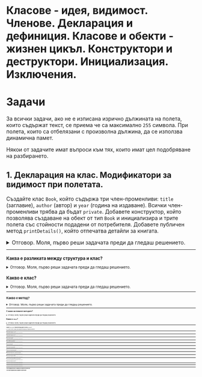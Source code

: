 # Класове - идея, видимост. Членове. Декларация и дефиниция. Класове и обекти - жизнен цикъл. Конструктори и деструктори. Инициализация. Изключения.

# Задачи

За всички задачи, ако не е изписана изрично дължината на полета, които съдържат текст, се приема че са максимално `255` символа.
При полета, които са отбелязани с произволна дължина, да се използва динамична памет.

Някои от задачите имат въпроси към тях, които имат цел подобряване на разбирането.

## 1. Декларация на клас. Модификатори за видимост при полетата.

Създайте клас `Book`, който съдържа три член-променливи: `title` (заглавие), `author` (автор) и `year` (година на издаване). Всички член-променливи трябва да бъдат `private`. Добавете конструктор, който позволява създаване на обект от тип `Book` и инициализира и трите полета със стойности подадени от потребителя. Добавете публичен метод `printDetails()`, който отпечатва детайли за книгата.

<details>
<summary>Отговор. Моля, първо реши задачата преди да гледаш решението.</summary>

<small><b>Пример 1: Решение на задача 1 чрез новата концепция `class`</b><small>

```c++
#include <iostream>
#include <cstring>

using std::cin;
using std::cout;
using std::endl;

const unsigned int MAX_STRING_LENGTH = 255;
const unsigned int T_ZERO_LENGTH = 1;

class Book {
private:
    char title[MAX_STRING_LENGTH + T_ZERO_LENGTH];
    char author[MAX_STRING_LENGTH + T_ZERO_LENGTH];
    int publishYear;

public:
    Book(const char * title, const char * author, int publishYear) {
        strncpy(this->title, title, MAX_STRING_LENGTH);
        this->title[MAX_STRING_LENGTH] = '\0';
        
        strncpy(this->author, author, MAX_STRING_LENGTH);
        this->author[MAX_STRING_LENGTH] = '\0';
        
        this->publishYear = publishYear;
    }
    
    void printDetailsToConsole() {
        cout << "Title: "<< title << endl;
        cout << "Author: " << author << endl;
        cout << "Year of publishing: " << publishYear << endl;
        cout << endl;
    }
};

int main() {
    Book childrenBook = Book("The neverending story", "Michael Ende", 1979);
    
    childrenBook.printDetailsToConsole();
    
    return 0;
}
```

</details>

---

### Каква е разликата между структура и клас?

<details>
<summary>Отговор. Моля, първо реши задачата преди да гледаш решението.</summary>

#### public access modifier
Всъщност когато създадем структура по следния начин:

```c++
struct Point3D {
	double x;
	double y;
	double z;
};
```

C++ я вижда по следния начин:
```c++
struct Point3D {
public: 
	double x;
	double y;
	double z;
};
```

`public:` прави следното: Всички под него е публично достъпно, което означава, че ако създадем обект от тип `Point3D`, можем да вземаме или променяме стойността.
Тоест, по подразбиране полетата и методите на структурите са публични - достъпни от всеки, които има обект от тази структура.
![alt text](image-2.png)


#### private access modifier

От друга страна, когато направим клас:

```c++
class Point2D {
	double x;
	double y;
};
```

В C++, класовете по подразбиране не дават достъп полетата и методите си.
```c++
class Point2D {
private:
	double x;
	double y;
};
```
Например, ако използваме оператор точка, нямаме достъп нито до `x`, нито до `y`.
![alt text](image-3.png)

`private:` прави полетата достъпни докато дефинираме класа, но не и когато създадем обект от него.


#### combining private and public access modifiers
Целта на това е да имаме контрол над това, как искаме нашият клас (или структура) да бъдат използвани. 

Можем да комбинираме `private` и `public` по следния начин:

```c++
class Point2D {
private:
	double x;
	double y;

public:
	double z;
};

```

Ефектът е, че обекти от тип `Point2D`, имат достъп само до `z` тъй като само то е публично.
![alt text](image-4.png)

В програмирането `public` и `private` се наричат модификатори за достъп (access modifiers) - контролират достъпа до дадени данни.

В крайна сметка единствената истинска разлика между структурите и класовете е следната - по подразбиране, полетата и методите на структурите са `public`, а на класовете `private`.

Семантиката обаче е напълно различна, общоприето правило при програмистите в индустрията е, че структурите са просто преносителни на данни, т.е. обикновено имат само полета и групират дадени данни. От друга страна класовете групират данни и операции върху тези данни. С времето ще стане ясно.

</details>

### Какво е клас?

<details>
<summary>Отговор. Моля, първо реши задачата преди да гледаш решението.</summary>
Класовете обединяват данни и операциите върху тези данни.
В случая данните са (заглавие, автор, година), а операциите върху тях са (инициализация, принтиране).

Ако трябваше да решим тази задача със знанията, които имаме досега, т.е. структури и функции, би изглеждала така:

<details>
<summary>Решение на задача 1 чрез структури и функции</summary>

<small><b>Пример 2: Решение на задача 1 чрез познатия ни материал досега - структури и функции </b><small>

```c++
#include <iostream>
#include <cstring>

using std::cin;
using std::cout;
using std::endl;

const unsigned int MAX_STRING_LENGTH = 255;
const unsigned int T_ZERO_LENGTH = 1;

struct Book {
    char title[MAX_STRING_LENGTH + T_ZERO_LENGTH];
    char author[MAX_STRING_LENGTH + T_ZERO_LENGTH];
    int publishYear;
};

void createBook(Book& book, const char * title, const char * author, int publishYear) {
        strncpy(book.title, title, MAX_STRING_LENGTH);
        book.title[MAX_STRING_LENGTH] = '\0';
        
        strncpy(book.author, author, MAX_STRING_LENGTH);
        book.author[MAX_STRING_LENGTH] = '\0';
        
        book.publishYear = publishYear;
    }
    
    void printBookDetailsToConsole(const Book& book) {
        cout << "Title: "<< book.title << endl;
        cout << "Author: " << book.author << endl;
        cout << "Year of publishing: " << book.publishYear << endl;
        cout << endl;
    }


int main() {
    Book childrenBook;
    createBook(childrenBook, "The neverending story", "Michael Ende", 1979);
    
    printBookDetailsToConsole(childrenBook);
    
    return 0;
}


```

</details>

Главният проблем на този код е, че данните (`struct Book`) и операциите, които работят с тях (`createBook`, `printBookDetailsToConsole`) са разделени. Ако имахме още 10 операции с книги, щяхме да имаме още 10 подобни функции. Това става много проблемно за четенето и разбирането на кода, особено когато добавим и още 10 структури, които със себе си носят още функции.

Класовете ни позволят да съберем тези данни, да ги скрием от външният свят и операциите върху тях в едно.

</details>


--- 

### Какво е метод?

<details>
<summary>Отговор. Моля, първо реши задачата преди да гледаш решението.</summary>

Функциите са блок от код, които имат имена и изпълняват дадена задача. 

Те са независими, т.е. можем да ги използваме директно. От друга страна, например полетата на една структура са недостъпни без да имаме обект на тази структура.

Методите комбинират функциите и полетата, те са фукнции дефинирани в контекста на дадена структура или клас. Не могат да бъдат използвани без да има инстанция от дадената структура или клас.

На много прост език - ако една функция е дефинирана между отварящата и затваряща скобка на дадена структура или клас, то тя е **метод**(англ: method).
Ако е дефинарана самостоятелна, то тя е **функция**. 

Нека илюстрираме разликата между двете със следния пример.
<small><b>Пример 3: `struct Point3D` + функция `print` </b><small>

```c++
#include <iostream>
#include <cstring>

using std::cin;
using std::cout;
using std::endl;

struct Point3D {
	double x;
	double y;
	double z;
};

void print(const Point3D& p)
{
	cout << "(" << p.x << ", " << p.y << ", " << p.z << ")" << endl;
}

int main() {
	Point3D p = { 1, 2, 3 };
	Point3D p2 = { 4, 5, 6 };

	print(p); // (1, 2, 3)
	print(p2); // (4, 5, 6)

	return 0;
}
```
<small><b>Пример 4: Визуализация - създаване на обекти и извикване на функцията `print()` </b><small>
![alt text](image.png)


Ако искаме да превърнем функцията `print` в метод, просто я преместваме самата структура(или клас).

<small><b>Пример 5: `struct Point3D` + метод `print` </b><small>

```c++
#include <iostream>
#include <cstring>

using std::cin;
using std::cout;
using std::endl;

struct Point3D {
	double x;
	double y;
	double z;

	// 1. Move print() function in to the context of Point3D.
	// 2. Remove input parameter const Point3D& p. Since we're in the context of the structure, we have direct access to its fields.
	void print()
	{
		cout << "(" << x << ", " << y << ", " << z << ")" << endl;
	}
};


int main() {
	Point3D p = { 1, 2, 3 };
	Point3D p2 = { 4, 5, 6 };

	// instead of calling a function and passsing the point object -> print(p), access the print method
	p.print(); // (1, 2, 3)
	p2.print(); // (4, 5, 6)

	return 0;
}

```

<small><b>Пример 6: Визуализация - създаване на обекти и извикване на **метод** `print()` </b><small>
![alt text](image-1.png)

</details>


--- 

### С какво ни помагат методите?

<details>
<summary>Отговор. Моля, първо реши задачата преди да гледаш решението.</summary>

1. В контекстът на структурите и класове са много удобни. Те ни дават достъп до полетата на структурите или класовете. 
Аргументите, които досега трябваше да подаваме като параметър `void print(const Point3D& p)`, вече са ненужни, тъй като сме в контекстът на самата структура или клас, имаме просто `void print()`, където методът има достъп до полетата, които в предишния пример биха принадлежали на `const Point3D& p`.

2. Извикването е по-интуитивно `print(p)` срещу `p.print()` при методите. Това става доста по-ясно когато имаме много аргументи.
Например `p.distanceTo(p2)` е по-ясно от `distanceTo(p, p2)`.

3. При класовете, методите имат достъп по `private` полетата, които по-принцип са недостъпни. Надолу има въпрос, които изяснява тематиката около `private`.
</details>


### Какво е `this`?

<details>
<summary>Отговор. Моля, първо реши задачата преди да гледаш решението.</summary>
Указател към текущата инстанция на класа. Има различни приложение, за момента едно от тях е, че ни позволява да имаме методи, които имат параметри с имена, които съвпадат с имената на полетата на структурата и класа.

Разгледайте разликите между тези 2 примера на `print()`. Всъщност няма такива.

<small><b>Пример xxxx: ??? </b><small>

```c++
#include <iostream>
#include <cstring>

using std::cin;
using std::cout;
using std::endl;

struct Point3D {
	double x;
	double y;
	double z;

	void print()
	{
		// 1. When p.print() is called, this->x = 1, this->y = 2, this->z = 3.
		// 2. When p2.print() is called, this->x = 4, this->y = 5, this->z = 6.
		cout << "(" << this->x << ", " << this->y << ", " << this->z << ")" << endl;
	}

    // 3. Completely same as the print() above. If we skip used "this->" it is implicitly added by the compiler.
    void print()
	{
		cout << "(" << x << ", " << y << ", " << z << ")" << endl;
	}

    // 4. Enables defining a second "double z" for methods, as we can reference our field "double z" through "this->z".
	bool hasEqualZ(double z)
	{
		return this->z == z;
	}
};


int main() {
	Point3D p = { 1, 2, 3 };
	Point3D p2 = { 4, 5, 6 };

	p.print(); // (1, 2, 3)
	p2.print(); // (4, 5, 6)

	return 0;
}

```

В случая, ако сложим `breakpoint` на `print()` метода,

1. При изпълнението на `p.print()`, `this` ще сочи към `0x40` и `this->x == 1`.
2. При изпълнението на `p2.print()`, `this` ще сочи към `0x49` и `this->x == 4`

<small><b>Пример xxxx: ??? </b><small>
![alt text](image-5.png)

</details>

--- 


### Какво е `private`? Има ли нещо друго освен `private`?

<details>
<summary>Отговор. Моля, първо реши задачата преди да гледаш решението.</summary>

Даден код в един клас, можем да разделим на 2 части, `public` и `private`.
`public` кодът е това, до което има достъп потребителя на този код, ако вземем една пералня, `public` частта от нея биха били бутоните, които ни предлагат различни функции за пране на нашите дрехи.

От друга страна `private` е код, до който потребителя няма достъп, той е съдържа вътрешната логика и всякакви подпомагащи функции, които са нужни за да се свърши очакваната работа. В метафората за пералнята, `private` са всички други неща, които има и прави пералнята, за да изпълни функционалностите на публичната част.

В примера, публичната функционалност на класа `Point3D` е да го инициализираме чрез `init()` и да проверим дали дадена точна е на по-малко разтояние от даденото с метода `isWithinDistance()`.

За да проверим дали дадена точна е на по-малко дистанция от очакваната има нужда да пресметнем дистанцията между двете точки, това правим чрез метода `calculateDistanceTo`, който е `private`, т.е. можем да го използваме във всички `public` и `private` методи, но не можем да го използваме извън класа, т.е чрез обект от този клас.

Защо? Защото така сме решили. Когато получим проблем, който трябва да решим, ние моделираме решение, в което ще участвам много различни класове, много важна част от решението е да преценим какви класове ще имаме и какви ще публичните им методи, защото тези класове ще взаимодействат един с друг, точно чрез публичните си методи, ще получават данни от другите класове чрез тях и ще връщат данни да другите класове чрез тях. `private` методите главно ще отговарят за изпълнението на ключовата част от работата, която не е важна за останалите класове, те се интересуват само от резултата.

Следният пример илюстрира разделението на `public` и `private`:

<small><b>Пример xxxx: ??? </b><small>

```c++
#include <iostream>
#include <cstring>

using std::cin;
using std::cout;
using std::endl;


class Point3D {
private:
    double x;
    double y;
    double z;
    
    double calculateDistanceTo(const Point3D& other) const {
        return sqrt(pow(other.x - x, 2) + pow(other.y - y, 2) + pow(other.z - z, 2));
    }
public:
    void init(double x, double y, double z) {
        this->x = x;
        this->y = y;
        this->z = z;
    }
    
    bool isWithinDistance(const Point3D& other, double distance) {
        double actualDistance = calculateDistanceTo(other);
        return actualDistance <= distance;
    }
};

int main() {
    Point3D p1;
    p1.init(1, 1, 1);
    
    Point3D p2;
    p2.init(2, 2, 2);
    
    cout << p1.isWithinDistance(p2, 2) << endl;
    
    return 0;
}

```

<small><b>Пример xxxx: ??? </b><small>
![Alt text](image-6.png)

</details>

---

### Защо искаме нещо да е `private`?

<details>
<summary>Отговор. Моля, първо реши задачата преди да гледаш решението.</summary>
Една от основните принципи на ООП-то е енкапсулация(`encapsulation`), виж надолу.

`private` ни дава два плюса:
1. **Защита на данните** - когато нещо е `private`, то не може да бъде променено отвън класа, т.е. имаме пълен контрол над валидността на нашите данни
2. **Скриване на имплементация** - Дадена калкулация, може да е хиляди редове код, всичко това можем да скрием в `private` методи и да имаме само 1 публичен, които връща резултата. Това безкрайно много опростява използването на тази функционалност.

</details>

--- 

### Защо искаме нещо да е `public`?

<details>
<summary>Отговор. Моля, първо реши задачата преди да гледаш решението.</summary>

`public` и `private` се допълват взаимно, `public` ни дава:
1. **Контрол над формата на класа спрямо външния свят** - имаме пълния контрол как искаме да изглежда това, което останалите класове виждат и използват. Как се казват методите, какво връщат, какви параметри приемат, дали дадени полета са достъпни или не
2. **Леснота при употреба** - тъй като за външния свят само и единствено публичните методи и полета са видими, то тъй като сме скрили всичко сложно вътре в класа, на външния свят показваме най-лесната за разбиране част, която прави този клас полезен.

</details>

--- 

### Какво е енкапсулация?

<details>
<summary>Отговор. Моля, първо реши задачата преди да гледаш решението.</summary>
Енкапсулацията е абстрактната идея за групирането на данните и операциите върху тях в едно.
Тази абстрактна идея приложена в ООП-то са **класовете**:
1. Данните са `public` и `private` полетата на класа
2. операциите върху тях са `public` и `private` методите на класа

Целите на енкапсулирането на данни и операциите върху тях са самите цели на `private access modifier`-a:
1. **Защита на данните** - ако пишем банков софтуер, не искаме да може се теглят пари от банкови сметки с отрицателен баланс
2. **Скриване на сложността** - не искаме потребителят да изпълнява 15 метода, за да свърши една операция, вместо това имаме 1 публичен метод, който извиква 15-те `private` метода.

Ползите от енкапсулацията са:
1. **Подробена разделеност на кода** - всеки клас прави едно нещо и го прави добре, сложността е скрита в него и той взаимодейства чрез своя `public interface` (публичен интерфейс) с останалите класове по най-лесния начин.
2. **По-голяма гъвкавост и поддръжка** - тъй като другите класове имат достъп само до публичния интерфейс на нашия код, стига да не го променяме, можем да променяме колкото е нужно в `private` частта.
3. **Подобрена сигурност на данните** - Ако не можем да променим нещо, няма да го променим по погрешка или дори и да искаме.

В крайна сметка това е абстракна идея, която прилагаме на практика, чрез пособите на C++ - класове, полета, методи, модификатори за достъп + нашата нагласа и моделиране на проблемите, с които се сблъскваме.

</details>

--- 

### Какво е публичен интерфейс?

<details>
<summary>Отговор. Моля, първо реши задачата преди да гледаш решението.</summary>

</details>

--- 


### Какво е конструктор?

<details>
<summary>Отговор. Моля, първо реши задачата преди да гледаш решението.</summary>

</details>

--- 

### Как се използва конструктор?

<details>
<summary>Отговор. Моля, първо реши задачата преди да гледаш решението.</summary>

</details>

---

### С какво е полезен конструкторът?

<details>
<summary>Отговор. Моля, първо реши задачата преди да гледаш решението.</summary>

</details>

---

### Можем ли да имаме повече от един конструктор?

<details>
<summary>Отговор. Моля, първо реши задачата преди да гледаш решението.</summary>

</details>

---

### Какво е жизнен цикъл на обект?

<details>
<summary>Отговор. Моля, първо реши задачата преди да гледаш решението.</summary>

</details>

---

### Кога използвам структура? Кога използвам клас?

<details>
<summary>Отговор. Моля, първо реши задачата преди да гледаш решението.</summary>

</details>

### За какво използваме класовете?

<details>
<summary>Отговор. Моля, първо реши задачата преди да гледаш решението.</summary>

</details>


---

### 

<details>
<summary>Отговор. Моля, първо реши задачата преди да гледаш решението.</summary>

</details>

---

###

<details>
<summary>Отговор. Моля, първо реши задачата преди да гледаш решението.</summary>

</details>

--- 

## 1.1 Инстанциране на клас. Промяна на стойностите на полетата.

## 1.1 Методи. Модификатори за видимост при методите.